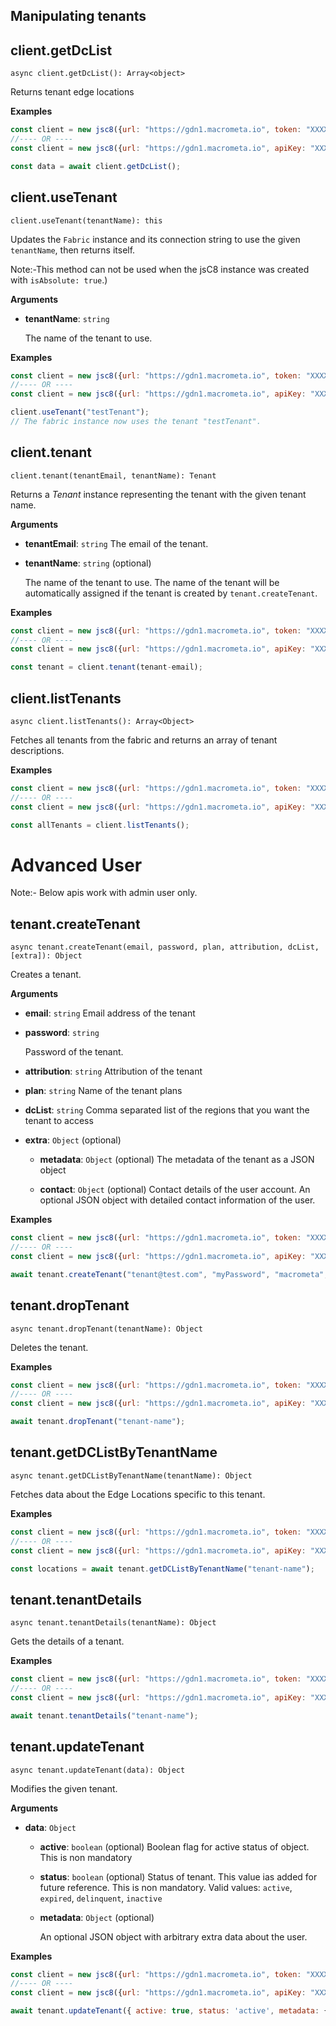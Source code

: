 ## Manipulating tenants

## client.getDcList

`async client.getDcList(): Array<object>`

Returns tenant edge locations

**Examples**

```js
const client = new jsc8({url: "https://gdn1.macrometa.io", token: "XXXX"});
//---- OR ----
const client = new jsc8({url: "https://gdn1.macrometa.io", apiKey: "XXXX"});

const data = await client.getDcList();
```

## client.useTenant

`client.useTenant(tenantName): this`

Updates the `Fabric` instance and its connection string to use the given `tenantName`, then returns itself.

Note:-This method can not be used when the jsC8 instance was created with `isAbsolute: true`.)

**Arguments**

- **tenantName**: `string`

  The name of the tenant to use.

**Examples**

```js
const client = new jsc8({url: "https://gdn1.macrometa.io", token: "XXXX"});
//---- OR ----
const client = new jsc8({url: "https://gdn1.macrometa.io", apiKey: "XXXX"});

client.useTenant("testTenant");
// The fabric instance now uses the tenant "testTenant".
```

## client.tenant

`client.tenant(tenantEmail, tenantName): Tenant`

Returns a _Tenant_ instance representing the tenant with the given tenant name.

**Arguments**

- **tenantEmail**: `string`
  The email of the tenant.

- **tenantName**: `string` (optional)

  The name of the tenant to use. The name of the tenant will be automatically assigned if the tenant is created by `tenant.createTenant`.

**Examples**

```js
const client = new jsc8({url: "https://gdn1.macrometa.io", token: "XXXX"});
//---- OR ----
const client = new jsc8({url: "https://gdn1.macrometa.io", apiKey: "XXXX"});

const tenant = client.tenant(tenant-email);
```

## client.listTenants

`async client.listTenants(): Array<Object>`

Fetches all tenants from the fabric and returns an array of tenant descriptions.

**Examples**

```js
const client = new jsc8({url: "https://gdn1.macrometa.io", token: "XXXX"});
//---- OR ----
const client = new jsc8({url: "https://gdn1.macrometa.io", apiKey: "XXXX"});

const allTenants = client.listTenants();
```

# Advanced User

Note:- Below apis work with admin user only.

## tenant.createTenant

`async tenant.createTenant(email, password, plan, attribution, dcList, [extra]): Object`

Creates a tenant.

**Arguments**

- **email**: `string`
    Email address of the tenant 

- **password**: `string`

    Password of the tenant.

- **attribution**: `string`
    Attribution of the tenant 

- **plan**: `string`
     Name of the tenant plans

- **dcList**: `string`
    Comma separated list of the regions that you want the tenant to  access

- **extra**: `Object` (optional)

    - **metadata**: `Object` (optional)
    The metadata of the tenant as a JSON object

    - **contact**: `Object` (optional)
    Contact details of the user account. An optional JSON object with detailed contact information of the user.

**Examples**

```js
const client = new jsc8({url: "https://gdn1.macrometa.io", token: "XXXX"});
//---- OR ----
const client = new jsc8({url: "https://gdn1.macrometa.io", apiKey: "XXXX"});

await tenant.createTenant("tenant@test.com", "myPassword", "macrometa", "free" "test-eu-west-1,test-us-west-2");
```

## tenant.dropTenant

`async tenant.dropTenant(tenantName): Object`

Deletes the tenant.

**Examples**

```js
const client = new jsc8({url: "https://gdn1.macrometa.io", token: "XXXX"});
//---- OR ----
const client = new jsc8({url: "https://gdn1.macrometa.io", apiKey: "XXXX"});

await tenant.dropTenant("tenant-name");
```

## tenant.getDCListByTenantName

`async tenant.getDCListByTenantName(tenantName): Object`

Fetches data about the Edge Locations specific to this tenant.

**Examples**
```js
const client = new jsc8({url: "https://gdn1.macrometa.io", token: "XXXX"});
//---- OR ----
const client = new jsc8({url: "https://gdn1.macrometa.io", apiKey: "XXXX"});

const locations = await tenant.getDCListByTenantName("tenant-name");
```


## tenant.tenantDetails

`async tenant.tenantDetails(tenantName): Object`

Gets the details of a tenant.

**Examples**

```js
const client = new jsc8({url: "https://gdn1.macrometa.io", token: "XXXX"});
//---- OR ----
const client = new jsc8({url: "https://gdn1.macrometa.io", apiKey: "XXXX"});

await tenant.tenantDetails("tenant-name");
```

## tenant.updateTenant

`async tenant.updateTenant(data): Object`

Modifies the given tenant.

**Arguments**

- **data**: `Object`

    - **active**: `boolean` (optional)
      Boolean flag for active status of object. This is non mandatory

    - **status**: `boolean` (optional)
      Status of tenant. This value ias added for future reference. This is non mandatory. Valid values: `active`, `expired`, `delinquent`, `inactive`

    - **metadata**: `Object` (optional)

      An optional JSON object with arbitrary extra data about the user.

**Examples**

```js
const client = new jsc8({url: "https://gdn1.macrometa.io", token: "XXXX"});
//---- OR ----
const client = new jsc8({url: "https://gdn1.macrometa.io", apiKey: "XXXX"});

await tenant.updateTenant({ active: true, status: 'active', metadata: {"key": "value"} });
```